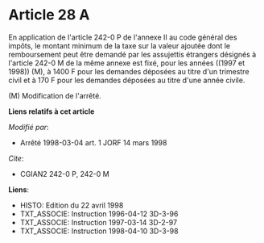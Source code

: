 # Article 28 A

En application de l'article 242-0 P de l'annexe II au code général des impôts, le montant minimum de la taxe sur la valeur
ajoutée dont le remboursement peut être demandé par les assujettis étrangers désignés à l'article 242-0 M de la même annexe
est fixé, pour les années ((1997 et 1998)) (M), à 1400 F pour les demandes déposées au titre d'un trimestre civil et à 170 F
pour les demandes déposées au titre d'une année civile.

(M) Modification de l'arrêté.

**Liens relatifs à cet article**

_Modifié par_:

  - Arrêté 1998-03-04 art. 1 JORF 14 mars 1998

_Cite_:

  - CGIAN2 242-0 P, 242-0 M

**Liens**:

  - HISTO: Edition du 22 avril 1998
  - TXT_ASSOCIE: Instruction 1996-04-12 3D-3-96
  - TXT_ASSOCIE: Instruction 1997-03-14 3D-2-97
  - TXT_ASSOCIE: Instruction 1998-04-10 3D-3-98
